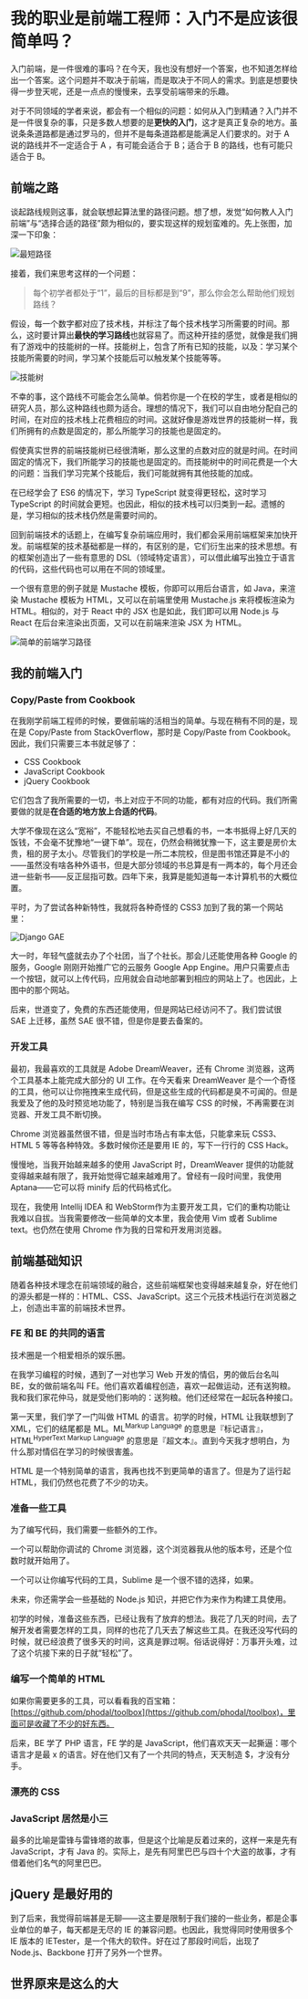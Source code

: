我的职业是前端工程师：入门不是应该很简单吗？
===

入门前端，是一件很难的事吗？在今天，我也没有想好一个答案，也不知道怎样给出一个答案。这个问题并不取决于前端，而是取决于不同人的需求。到底是想要快得一步登天呢，还是一点点的慢慢来，去享受前端带来的乐趣。

对于不同领域的学者来说，都会有一个相似的问题：如何从入门到精通？入门并不是一件很复杂的事，只是多数人想要的是**更快的入门**，这才是真正复杂的地方。虽说条条道路都是通过罗马的，但并不是每条道路都是能满足人们要求的。对于 A 说的路线并不一定适合于 A ，有可能会适合于 B；适合于 B 的路线，也有可能只适合于 B。

前端之路
---

谈起路线规则这事，就会联想起算法里的路径问题。想了想，发觉“如何教人入门前端”与“选择合适的路径”颇为相似的，要实现这样的规划蛮难的。先上张图，加深一下印象：

![最短路径](../images/short-path.jpg)

接着，我们来思考这样的一个问题：

> 每个初学者都处于“1”，最后的目标都是到“9”，那么你会怎么帮助他们规划路线？

假设，每一个数字都对应了技术栈，并标注了每个技术栈学习所需要的时间。那么，这时要计算出**最快的学习路线**也就容易了。而这种开挂的感觉，就像是我们拥有了游戏中的技能树的一样。技能树上，包含了所有已知的技能，以及：学习某个技能所需要的时间，学习某个技能后可以触发某个技能等等。

![技能树](../images/sherlock.jpg)

不幸的事，这个路线不可能会怎么简单。倘若你是一个在校的学生，或者是相似的研究人员，那么这种路线也颇为适合。理想的情况下，我们可以自由地分配自己的时间，在对应的技术栈上花费相应的时间。这就好像是游戏世界的技能树一样，我们所拥有的点数是固定的，那么所能学习的技能也是固定的。

假使真实世界的前端技能树已经很清晰，那么这里的点数对应的就是时间。在时间固定的情况下，我们所能学习的技能也是固定的。而技能树中的时间花费是一个大的问题：当我们学习完某个技能后，我们可能就拥有其他技能的加成。

在已经学会了 ES6 的情况下，学习 TypeScript 就变得更轻松，这时学习 TypeScript 的时间就会更短。也因此，相似的技术栈可以归类到一起。遗憾的是，学习相似的技术栈仍然是需要时间的。

回到前端技术的话题上，在编写复杂前端应用时，我们都会采用前端框架来加快开发。前端框架的技术基础都是一样的，有区别的是，它们衍生出来的技术思想。有的框架创造出了一些有意思的 DSL（领域特定语言），可以借此编写出独立于语言的代码，这些代码也可以用在不同的领域里。

一个很有意思的例子就是 Mustache 模板，你即可以用后台语言，如 Java，来渲染 Mustache 模板为 HTML，又可以在前端里使用 Mustache.js 来将模板渲染为 HTML。相似的，对于 React 中的 JSX 也是如此，我们即可以用 Node.js 与 React 在后台来渲染出页面，又可以在前端来渲染 JSX 为 HTML。

![简单的前端学习路径](../images/fe-path.png)



我的前端入门
---



### Copy/Paste from Cookbook

在我刚学前端工程师的时候，要做前端的活相当的简单。与现在稍有不同的是，现在是 Copy/Paste from StackOverflow，那时是 Copy/Paste from Cookbook。因此，我们只需要三本书就足够了：

 - CSS Cookbook
 - JavaScript Cookbook
 - jQuery Cookbook

它们包含了我所需要的一切，书上对应于不同的功能，都有对应的代码。我们所需要做的就是**在合适的地方放上合适的代码**。

大学不像现在这么“宽裕”，不能轻松地去买自己想看的书，一本书抵得上好几天的饭钱，不会毫不犹豫地“一键下单”。现在，仍然会稍微犹豫一下，这主要是房价太贵，租的房子太小。尽管我们的学校是一所二本院校，但是图书馆还算是不小的——虽然没有啥各种外语书，但是大部分领域的书总算是有一两本的，每个月还会进一些新书——反正屈指可数。四年下来，我算是能知道每一本计算机书的大概位置。

平时，为了尝试各种新特性，我就将各种奇怪的 CSS3 加到了我的第一个网站里：

![Django GAE](../images/django_gae.jpg)

大一时，年轻气盛就去办了个社团，当了个社长。那会儿还能使用各种 Google 的服务，Google 刚刚开始推广它的云服务 Google App Engine。用户只需要点击一个按钮，就可以上传代码，应用就会自动地部署到相应的网站上了。也因此，上图中的那个网站。

后来，世道变了，免费的东西还能使用，但是网站已经访问不了。我们尝试很 SAE 上迁移，虽然 SAE 很不错，但是你是要去备案的。

### 开发工具

最初，我最喜欢的工具就是 Adobe DreamWeaver，还有 Chrome 浏览器，这两个工具基本上能完成大部分的 UI 工作。在今天看来 DreamWeaver 是个一个奇怪的工具，他可以让你拖拽来生成代码，但是这些生成的代码都是臭不可闻的。但是我爱及了他的及时预览地功能了，特别是当我在编写 CSS 的时候，不再需要在浏览器、开发工具不断切换。

Chrome 浏览器虽然很不错，但是当时市场占有率太低，只能拿来玩 CSS3、HTML 5 等等各种特效。多数时候你还是要用 IE 的，写下一行行的 CSS Hack。

慢慢地，当我开始越来越多的使用 JavaScript 时，DreamWeaver 提供的功能就变得越来越有限了，我开始觉得它越来越难用了。曾经有一段时间里，我使用 Aptana——它可以将 minify 后的代码格式化。

现在，我使用 Intellij IDEA 和 WebStorm作为主要开发工具，它们的重构功能让我难以自拔。当我需要修改一些简单的文本里，我会使用 Vim 或者 Sublime text。也仍然在使用 Chrome 作为我的日常和开发用浏览器。

前端基础知识
---

随着各种技术理念在前端领域的融合，这些前端框架也变得越来越复杂，好在他们的源头都是一样的：HTML、CSS、JavaScript。这三个元技术栈运行在浏览器之上，创造出丰富的前端技术世界。

### FE 和 BE 的共同的语言

技术圈是一个相爱相杀的娱乐圈。

在我学习编程的时候，遇到了一对也学习 Web 开发的情侣，男的做后台名叫 BE，女的做前端名叫 FE。他们喜欢着编程创造，喜欢一起做运动，还有送狗粮。我和我们家花仲马，就是受他们影响的：送狗粮。他们还经常在一起玩各种接口。

第一天里，我们学了一门叫做 HTML 的语言。初学的时候，HTML 让我联想到了 XML，它们的结尾都是 ML。ML<sup>Markup Language</sup> 的意思是『标记语言』，HTML<sup>HyperText Markup Language</sup> 的意思是『超文本』。直到今天我才想明白，为什么那对情侣在学习的时候很害羞。

HTML 是一个特别简单的语言，我再也找不到更简单的语言了。但是为了运行起 HTML，我们仍然也花费了不少的功夫。

### 准备一些工具



为了编写代码，我们需要一些额外的工作。

一个可以帮助你调试的  Chrome 浏览器，这个浏览器我从他的版本号，还是个位数时就开始用了。

一个可以让你编写代码的工具，Sublime 是一个很不错的选择，如果。

未来，你还需学会一些基础的 Node.js 知识，并把它作为来作为构建工具使用。

初学的时候，准备这些东西，已经让我有了放弃的想法。我花了几天的时间，去了解开发者需要怎样的工具，同样的也花了几天去了解这些工具。在我还没写代码的时候，就已经浪费了很多天的时间，这真是罪过啊。俗话说得好：万事开头难，过了这个坑接下来的日子就“轻松”了。

### 编写一个简单的 HTML

如果你需要更多的工具，可以看看我的百宝箱：[https://github.com/phodal/toolbox](https://github.com/phodal/toolbox)，里面可是收藏了不少的好东西。

后来，BE 学了 PHP 语言，FE 学的是 JavaScript，他们喜欢天天一起撕逼：哪个语言才是最 x 的语言。好在他们又有了一个共同的特点，天天制造 $，才没有分手。

### 漂亮的 CSS

### JavaScript 居然是小三

最多的比喻是雷锋与雷锋塔的故事，但是这个比喻是反着过来的，这样一来是先有 JavaScript，才有 Java 的。实际上，是先有阿里巴巴与四十个大盗的故事，才有借着他们名气的阿里巴巴。


jQuery 是最好用的
---

到了后来，我觉得前端甚是无聊——这主要是限制于我们接的一些业务，都是企事业单位的单子，每天都是无尽的 IE 的兼容问题。也因此，我觉得同时使用很多个 IE 版本的 IETester，是一个伟大的软件。好在过了那段时间后，出现了 Node.js、Backbone 打开了另外一个世界。

世界原来是这么的大
---

